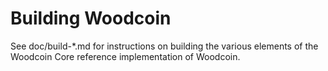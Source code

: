 Building Woodcoin
================

See doc/build-*.md for instructions on building the various
elements of the Woodcoin Core reference implementation of Woodcoin.
